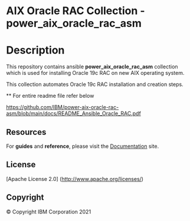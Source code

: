 <!-- This should be the location of the title of the repository, normally the short name -->
# AIX Oracle RAC Collection - power_aix_oracle_rac_asm

# Description

This repository contains ansible **power_aix_oracle_rac_asm** collection which is used for installing Oracle 19c RAC on new AIX operating system.

This collection automates Oracle 19c RAC installation and creation steps.

** For entire readme file refer below

https://github.com/IBM/power-aix-oracle-rac-asm/blob/main/docs/README_Ansible_Oracle_RAC.pdf

## Resources

For **guides** and **reference**, please visit the [Documentation](https://github.com/IBM/ansible-power-aix-oracle-asm/tree/main/docs/) site.

## License

[Apache License 2.0] (http://www.apache.org/licenses/)
## Copyright

© Copyright IBM Corporation 2021

